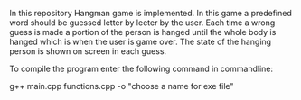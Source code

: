 In this repository Hangman game is implemented. In this game a predefined 
word should be guessed letter by leeter by the user. Each time a wrong guess 
is made a portion of the person is hanged until the whole body is hanged which is 
when the user is game over. The state of the hanging person is shown on screen
in each guess.

To compile the program enter the following command in commandline:

g++ main.cpp functions.cpp -o "choose a name for exe file" 







